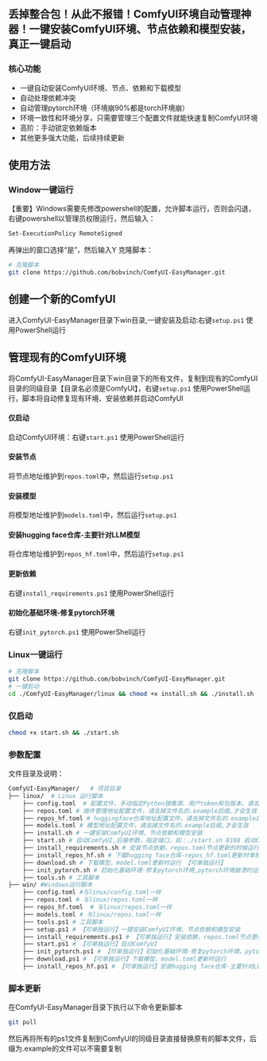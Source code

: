 ## 丢掉整合包！从此不报错！ComfyUI环境自动管理神器！一键安装ComfyUI环境、节点依赖和模型安装，真正一键启动

### 核心功能
- 一键自动安装ComfyUI环境、节点、依赖和下载模型
- 自动处理依赖冲突
- 自动管理pytorch环境（环境崩90%都是torch环境崩）
- 环境一致性和环境分享，只需要管理三个配置文件就能快速复制ComfyUI环境
- 高阶：手动锁定依赖版本
- 其他更多强大功能，后续持续更新

## 使用方法


### Window一键运行

【重要】Windows需要先修改powershell的配置，允许脚本运行，否则会闪退，右键powershell以管理员权限运行，然后输入：
```bash
Set-ExecutionPolicy RemoteSigned
```
再弹出的窗口选择“是”，然后输入Y
克隆脚本：
```bash
# 克隆脚本
git clone https://github.com/bobvinch/ComfyUI-EasyManager.git
```

## 创建一个新的ComfyUI
进入ComfyUI-EasyManager目录下win目录,一键安装及启动:右键`setup.ps1` 使用PowerShell运行

## 管理现有的ComfyUI环境
将ComfyUI-EasyManager目录下win目录下的所有文件，复制到现有的ComfyUI目录的同级目录【目录名必须是ComfyUI】，右键`setup.ps1` 使用PowerShell运行，脚本将自动修复现有环境、安装依赖并启动ComfyUI

#### 仅启动
启动ComfyUI环境：右键`start.ps1` 使用PowerShell运行

#### 安装节点
将节点地址维护到`repos.toml`中，然后运行`setup.ps1`

#### 安装模型
将模型地址维护到`models.toml`中，然后运行`setup.ps1`

#### 安装hugging face仓库-主要针对LLM模型
将仓库地址维护到`repos_hf.toml`中，然后运行`setup.ps1`

#### 更新依赖
右键`install_requirements.ps1` 使用PowerShell运行

#### 初始化基础环境-修复pytorch环境
右键`init_pytorch.ps1` 使用PowerShell运行

### Linux一键运行
```bash
# 克隆脚本
git clone https://github.com/bobvinch/ComfyUI-EasyManager.git
# 一键启动
cd ./ComfyUI-EasyManager/linux && chmod +x install.sh && ./install.sh

```

### 仅启动
```bash
chmod +x start.sh && ./start.sh
```

### 参数配置
文件目录及说明：
```bash
ComfyUI-EasyManager/   # 项目目录
├── linux/  # Linux 运行脚本
    ├── config.toml  # 配置文件，手动指定Python镜像源、用户token和包版本，请去掉文件名的.example后缀,才会生效
    ├── repos.toml # 插件管理地址配置文件，请去掉文件名的.example后缀,才会生效
    ├── repos_hf.toml # huggingface仓库地址配置文件，请去掉文件名的.example后缀,才会生效
    ├── models.toml # 模型地址配置文件，请去掉文件名的.example后缀,才会生效
    ├── install.sh # 一键安装ComfyUI环境、节点依赖和模型安装
    ├── start.sh # 启动ComfyUI,后接参数，指定端口，如：./start.sh 8188 启动ComfyUI，8188为端口号 
    ├── install_requirements.sh # 安装节点依赖，repos.toml节点更新的时候运行 【可单独运行】
    ├── install_repos_hf.sh # 下载hugging face仓库-repos_hf.toml更新时单独执行 【可单独运行】
    ├── download.sh # 下载模型，model.toml更新时运行 【可单独运行】
    ├── init_pytorch.sh # 初始化基础环境-修复pytorch环境,pytorch环境崩溃时运行 【可单独运行】
    ├── tools.sh # 工具脚本
├── win/ #Windows运行脚本
    ├── config.toml #与linux/config.toml一样
    ├── repos.toml # 与linux/repos.toml一样
    ├── repos_hf.toml  # 与linux/repos.toml一样
    ├── models.toml # 与linux/repos.toml一样
    ├── tools.ps1 # 工具脚本
    ├── setup.ps1 # 【可单独运行】一键安装ComfyUI环境、节点依赖和模型安装
    ├── install_requirements.ps1 # 【可单独运行】安装依赖，repos.toml节点更新的时候运行
    ├── start.ps1 # 【可单独运行】启动ComfyUI
    ├── init_pytorch.ps1 # 【可单独运行】初始化基础环境-修复pytorch环境，pytorch环境崩时运行
    ├── download.ps1 # 【可单独运行】下载模型，model.toml更新时运行
    ├── install_repos_hf.ps1 # 【可单独运行】安装hugging face仓库-主要针对LLM模型，repos_hf.toml更新时单独执行

```
### 脚本更新
在ComfyUI-EasyManager目录下执行以下命令更新脚本
```bash 
git pull
```
然后再将所有的ps1文件复制到ComfyUI的同级目录直接替换原有的脚本文件，后缀为.example的文件可以不需要复制